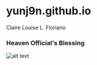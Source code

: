 # yunj9n.github.io
Claire Louise L. Floriano

###  **Heaven Official's Blessing**

![alt text](https://pbs.twimg.com/media/E9uw2ivWEAQABpB.jpg)
